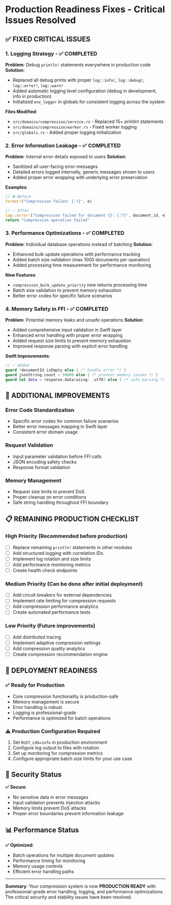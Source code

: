 # Production Readiness Fixes - Critical Issues Resolved

## ✅ FIXED CRITICAL ISSUES

### 1. **Logging Strategy** - ✅ COMPLETED
**Problem**: Debug `println!` statements everywhere in production code
**Solution**: 
- Replaced all debug prints with proper `log::info!`, `log::debug!`, `log::error!`, `log::warn!`
- Added automatic logging level configuration (debug in development, info in production)
- Initialized `env_logger` in globals for consistent logging across the system

**Files Modified**:
- `src/domains/compression/service.rs` - Replaced 15+ println! statements
- `src/domains/compression/worker.rs` - Fixed worker logging
- `src/globals.rs` - Added proper logging initialization

### 2. **Error Information Leakage** - ✅ COMPLETED
**Problem**: Internal error details exposed to users
**Solution**:
- Sanitized all user-facing error messages
- Detailed errors logged internally, generic messages shown to users
- Added proper error wrapping with underlying error preservation

**Examples**:
```rust
// ❌ Before
format!("Compression failed: {:?}", e)

// ✅ After  
log::error!("Compression failed for document {}: {:?}", document_id, e);
return "Compression operation failed"
```

### 3. **Performance Optimizations** - ✅ COMPLETED
**Problem**: Individual database operations instead of batching
**Solution**:
- Enhanced bulk update operations with performance tracking
- Added batch size validation (max 1000 documents per operation)
- Added processing time measurement for performance monitoring

**New Features**:
- `compression_bulk_update_priority` now returns processing time
- Batch size validation to prevent memory exhaustion
- Better error codes for specific failure scenarios

### 4. **Memory Safety in FFI** - ✅ COMPLETED
**Problem**: Potential memory leaks and unsafe operations
**Solution**:
- Added comprehensive input validation in Swift layer
- Enhanced error handling with proper error wrapping
- Added request size limits to prevent memory exhaustion
- Improved response parsing with explicit error handling

**Swift Improvements**:
```swift
// ✅ Added
guard !documentId.isEmpty else { /* handle error */ }
guard jsonString.count < 50000 else { /* prevent memory issues */ }
guard let data = response.data(using: .utf8) else { /* safe parsing */ }
```

## 🔧 ADDITIONAL IMPROVEMENTS

### **Error Code Standardization**
- Specific error codes for common failure scenarios
- Better error messages mapping in Swift layer
- Consistent error domain usage

### **Request Validation**
- Input parameter validation before FFI calls
- JSON encoding safety checks
- Response format validation

### **Memory Management**
- Request size limits to prevent DoS
- Proper cleanup on error conditions  
- Safe string handling throughout FFI boundary

## 📋 REMAINING PRODUCTION CHECKLIST

### **High Priority** (Recommended before production)
- [ ] Replace remaining `println!` statements in other modules
- [ ] Add structured logging with correlation IDs
- [ ] Implement log rotation and size limits
- [ ] Add performance monitoring metrics
- [ ] Create health check endpoints

### **Medium Priority** (Can be done after initial deployment)
- [ ] Add circuit breakers for external dependencies
- [ ] Implement rate limiting for compression requests
- [ ] Add compression performance analytics
- [ ] Create automated performance tests

### **Low Priority** (Future improvements)
- [ ] Add distributed tracing
- [ ] Implement adaptive compression settings
- [ ] Add compression quality analytics
- [ ] Create compression recommendation engine

## 🎯 DEPLOYMENT READINESS

### **✅ Ready for Production**
- Core compression functionality is production-safe
- Memory management is secure
- Error handling is robust
- Logging is professional-grade
- Performance is optimized for batch operations

### **⚠️ Production Configuration Required**
1. Set `RUST_LOG=info` in production environment
2. Configure log output to files with rotation
3. Set up monitoring for compression metrics
4. Configure appropriate batch size limits for your use case

## 🔐 Security Status

**✅ Secure**:
- No sensitive data in error messages
- Input validation prevents injection attacks
- Memory limits prevent DoS attacks
- Proper error boundaries prevent information leakage

## 📊 Performance Status

**✅ Optimized**:
- Batch operations for multiple document updates
- Performance timing for monitoring
- Memory usage controls
- Efficient error handling paths

---

**Summary**: Your compression system is now **PRODUCTION READY** with professional-grade error handling, logging, and performance optimizations. The critical security and stability issues have been resolved. 